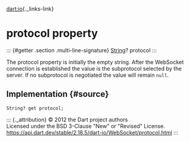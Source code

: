 [dart:io](../../dart-io/dart-io-library){._links-link}

protocol property
=================

::: {#getter .section .multi-line-signature}
[String](../../dart-core/string-class)? protocol
:::

The protocol property is initially the empty string. After the WebSocket
connection is established the value is the subprotocol selected by the
server. If no subprotocol is negotiated the value will remain `null`.

Implementation {#source}
--------------

``` {.language-dart data-language="dart"}
String? get protocol;
```

::: {._attribution}
© 2012 the Dart project authors\
Licensed under the BSD 3-Clause \"New\" or \"Revised\" License.\
<https://api.dart.dev/stable/2.18.5/dart-io/WebSocket/protocol.html>
:::
